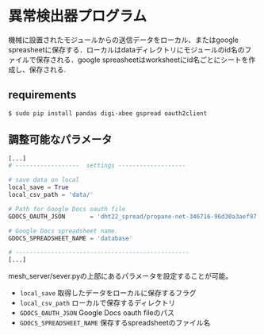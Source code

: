 # 異常検出器プログラム
機械に設置されたモジュールからの送信データをローカル、またはgoogle spreasheetに保存する．ローカルはdataディレクトリにモジュールのid名のファイルで保存される．google spreasheetはworksheetにid名ごとにシートを作成し、保存される. 
## requirements
```
$ sudo pip install pandas digi-xbee gspread oauth2client 
```

## 調整可能なパラメータ
```python:server.py
[...]
# ------------------  settings -------------------

# save data on local
local_save = True
local_csv_path = 'data/'

# Path for Google Docs oauth file
GDOCS_OAUTH_JSON       = 'dht22_spread/propane-net-346716-96d30a3aef97.json'

# Google Docs spreadsheet name.
GDOCS_SPREADSHEET_NAME = 'database'

# -------------------------------------------------
[...]
```
mesh_server/sever.pyの上部にあるパラメータを設定することが可能。
- ```local_save``` 取得したデータをローカルに保存するフラグ
- ```local_csv_path``` ローカルで保存するディレクトリ
- ```GDOCS_OAUTH_JSON``` Google Docs oauth fileのパス
- ```GDOCS_SPREADSHEET_NAME``` 保存するspreadsheetのファイル名